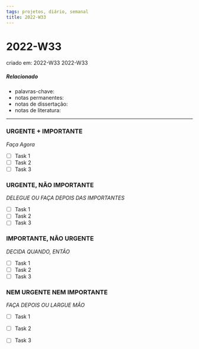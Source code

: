 ```yaml
---
tags: projetos, diário, semanal
title: 2022-W33
---
```

# 2022-W33
criado em: 2022-W33 2022-W33

##### Relacionado
- palavras-chave: 
- notas permanentes: 
- notas de dissertação:
- notas de literatura: 

---

### URGENTE + IMPORTANTE
*Faça Agora*
- [ ] Task 1
- [ ] Task 2
- [ ] Task 3

### URGENTE, NÃO IMPORTANTE
*DELEGUE OU FAÇA DEPOIS DAS IMPORTANTES*
- [ ] Task 1
- [ ] Task 2
- [ ] Task 3

### IMPORTANTE, NÃO URGENTE
*DECIDA QUANDO, ENTÃO*
- [ ] Task 1
- [ ] Task 2
- [ ] Task 3

### NEM URGENTE NEM IMPORTANTE
*FAÇA DEPOIS OU LARGUE MÃO*
- [ ] Task 1
- [ ] Task 2
- [ ] Task 3

